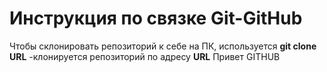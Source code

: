 # Инструкция по связке Git-GitHub

Чтобы склонировать репозиторий к себе на ПК, используется **git clone URL**
-клонируется репозиторий по адресу **URL**
Привет GITHUB
